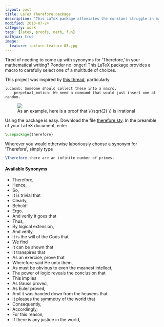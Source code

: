 ```yaml
---
layout: post
title: LaTeX Therefore package
description: "This LaTeX package alleviates the constant struggle in mathematical writing of finding synonyms for 'therefore'."
modified: 2013-07-24
category: work
tags: [latex, proofs, math, fun]
mathjax: true
image:
  feature: texture-feature-05.jpg
---
```


Tired of needing to come up with synonyms for 'Therefore,' in your mathematical writing? Ponder no longer! This LaTeX package provides a macro to carefully select one of a multitude of choices. 

This project was inspired by [this thread](http://www.reddit.com/r/math/comments/1gov71/mathematical_writing_synonyms_for_therefore/),  particularly 

```
lucasvb: Someone should collect these into a macro.
    perpetual_motion: We need a command that would just insert one at random.
```

<figure>
    <img src="{{ site.url }}{{ site.baseurl }}/images/latex-therefore-sqrt-2.png">
    <figcaption>As an example, here is a proof that \(\sqrt{2} \) is irrational</figcaption>
</figure>

Using the package is easy. Download the file [therefore.sty](https://raw.github.com/bgschiller/latex-therefore/master/therefore.sty). In the preamble of your LaTeX document, enter

```latex
\usepackage{therefore}
```

Wherever you would otherwise laboriously choose a synonym for 'Therefore', simply type

```latex
\Therefore there are an infinite number of primes.
```

#### Available Synonyms

* Therefore,
* Hence,
* So,
* It is trivial that
* Clearly,
* Behold!
* Ergo,
* And verily it goes that
* Thus,
* By logical extension,
* And verily,
* It is the will of the Gods that
* We find
* It can be shown that
* It transpires that
* As an exercise, prove that
* Wherefore said He unto them,
* As must be obvious to even the meanest intellect,
* The power of logic reveals the conclusion that
* This implies
* As Gauss proved,
* As Euler proved,
* And it was handed down from the heavens that
* It pleases the symmetry of the world that
* Consequently,
* Accordingly,
* For this reason,
* If there is any justice in the world,


